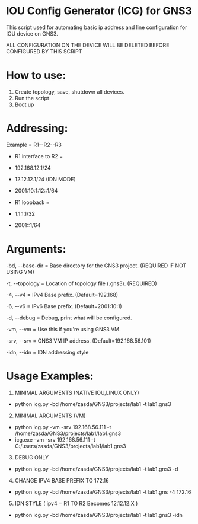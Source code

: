 # IOU Config Generator (ICG) for GNS3

This script used for automating basic ip address and line configuration for IOU device on GNS3.

ALL CONFIGURATION ON THE DEVICE WILL BE DELETED BEFORE CONFIGURED BY THIS SCRIPT

# How to use:

1. Create topology, save, shutdown all devices.
2. Run the script
3. Boot up

# Addressing:

Example = R1--R2--R3

- R1 interface to R2 =
 - 192.168.12.1/24
 - 12.12.12.1/24 (IDN MODE)
 - 2001:10:1:12::1/64
                     

- R1 loopback			=
 - 1.1.1.1/32
 - 2001::1/64

# Arguments:

-bd,	--base-dir	= Base directory for the GNS3 project.	(REQUIRED IF NOT USING VM)

-t,		--topology	= Location of topology file (.gns3).	(REQUIRED)

-4,		--v4 		= IPv4 Base prefix.						(Default=192.168)

-6,		--v6		= IPv6 Base prefix.						(Default=2001:10:1)

-d,		--debug		= Debug, print what will be configured.

-vm,	--vm		= Use this if you're using GNS3 VM.

-srv,	--srv		= GNS3 VM IP address.					(Default=192.168.56.101)

-idn,	--idn		= IDN addressing style

# Usage Examples:

1. MINIMAL ARGUMENTS (NATIVE IOU,LINUX ONLY) 
 - python icg.py -bd /home/zasda/GNS3/projects/lab1 -t lab1.gns3


2. MINIMAL ARGUMENTS (VM)
 - python icg.py -vm -srv 192.168.56.111 -t /home/zasda/GNS3/projects/lab1/lab1.gns3
 - icg.exe -vm -srv 192.168.56.111 -t C:/users/zasda/GNS3/projects/lab1/lab1.gns3


3. DEBUG ONLY
 - python icg.py -bd /home/zasda/GNS3/projects/lab1 -t lab1.gns3 -d


4. CHANGE IPV4 BASE PREFIX TO 172.16
 - python icg.py -bd /home/zasda/GNS3/projects/lab1 -t lab1.gns -4 172.16


5. IDN STYLE ( ipv4 = R1 TO R2 Becomes 12.12.12.X )
 - python icg.py -bd /home/zasda/GNS3/projects/lab1 -t lab1.gns3 -idn
